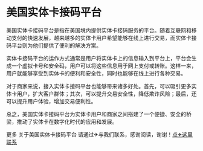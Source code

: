 # 美国实体卡接码平台

美国实体卡接码平台是指在美国境内提供实体卡接码服务的平台。随着互联网和移动支付的快速发展，越来越多的实体卡用户希望能够在线上进行交易，而实体卡接码平台则为他们提供了便利的解决方案。

实体卡接码平台的运作方式通常是用户将实体卡上的信息输入到平台上，平台会生成一个虚拟卡号和安全码，用户可以将这些信息用于网上支付或转账。这样一来，用户就能够享受到实体卡的便利和安全性，同时也能够在线上进行各种交易。

对于商家来说，接入实体卡接码平台也能够带来诸多好处。首先，可以吸引更多实体卡用户，扩大客户群体；其次，可以提升交易安全性，降低欺诈风险；最后，还可以提升用户体验，增加交易便利性。

总之，美国实体卡接码平台为实体卡用户和商家之间搭建了一个便捷、安全的桥梁，推动了实体卡在数字化时代的应用和发展。

更多 关于美国实体卡接码平台 请通过✈与我们联系，感谢阅读，谢谢！[点✈这里联系](https://ads.k02.cc)